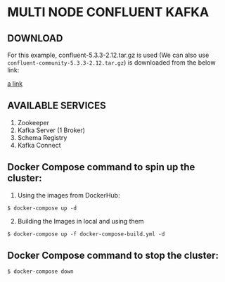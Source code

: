 # MULTI NODE CONFLUENT KAFKA

## DOWNLOAD

For this example, confluent-5.3.3-2.12.tar.gz is used (We can also use `confluent-community-5.3.3-2.12.tar.gz`) is downloaded from the below link:

[a link](https://www.confluent.io/previous-versions)


## AVAILABLE SERVICES

1. Zookeeper
2. Kafka Server (1 Broker)
3. Schema Registry
4. Kafka Connect

Docker Compose command to spin up the cluster:
---
1. Using the images from DockerHub:
```
$ docker-compose up -d
```
2. Building the Images in local and using them
```
$ docker-compose up -f docker-compose-build.yml -d
```


Docker Compose command to stop the cluster:
---

```
$ docker-compose down
```
